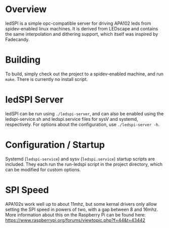 Overview
========
ledSPI is a simple opc-compatible server for driving APA102 leds from spidev-enabled linux machines. It is derived from
LEDscape and contains the same interpolation and dithering support, which itself was inspired by Fadecandy. 


Building
=========================

To build, simply check out the project to a spidev-enabled machine, and run `make`. There is currently no install script.

ledSPI Server
=========================

ledSPI can be run using `./ledspi-server`, and can also be enabled using the ledspi-service.sh and ledspi.service files
for sysV and systemd, respectively. For options about the configuration, use `./ledspi-server -h`.

Configuration / Startup
=========================

Systemd (`ledspi-service`) and sysv (`ledspi.service`) startup scripts are included. They each run the run-ledspi script in the project directory, which
can be modified for custom options.

SPI Speed
=========================

APA102s work well up to about 11mhz, but some kernal drivers only allow setting the SPI speed in powers of two, with a gap between 8 and 16mhz. More information about this on the Raspberry Pi can be found here: https://www.raspberrypi.org/forums/viewtopic.php?f=44&t=43442
